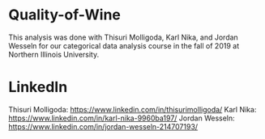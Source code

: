 # Quality-of-Wine

This analysis was done with Thisuri Molligoda, Karl Nika, and Jordan Wesseln for our categorical data analysis course in the fall of 2019 at Northern Illinois University.

# LinkedIn

Thisuri Molligoda: https://www.linkedin.com/in/thisurimolligoda/
Karl Nika: https://www.linkedin.com/in/karl-nika-9960ba197/
Jordan Wesseln: https://www.linkedin.com/in/jordan-wesseln-214707193/
